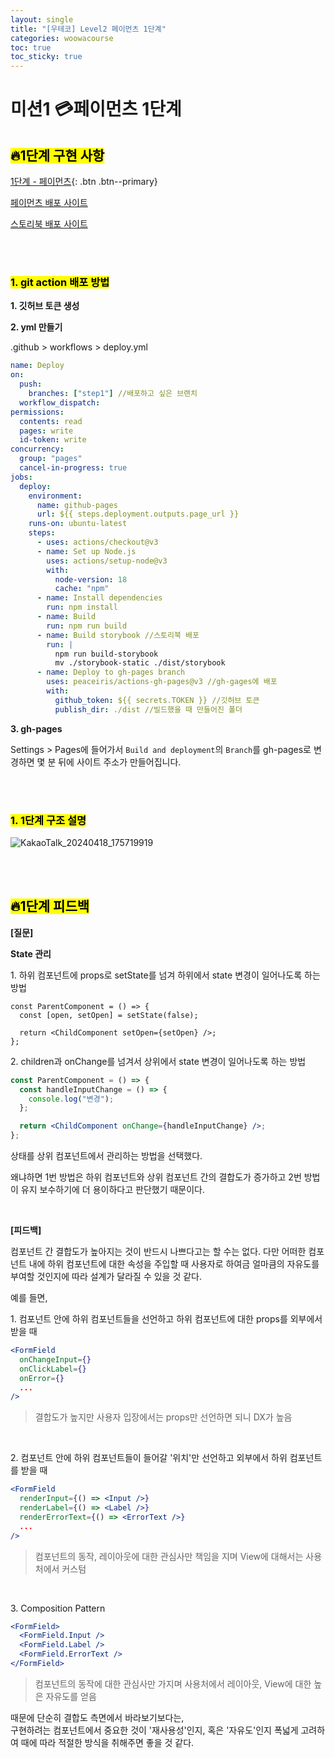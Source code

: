 ```yaml
---
layout: single
title: "[우테코] Level2 페이먼츠 1단계"
categories: woowacourse
toc: true
toc_sticky: true
---
```


# 미션1 💳페이먼츠 1단계

## <mark class="pink">🔥1단계 구현 사항</mark>

[1단계 - 페이먼츠](https://github.com/woowacourse/react-payments/pull/346){: .btn .btn--primary}

[페이먼츠 배포 사이트](https://chlwlstlf.github.io/react-payments/)

[스토리북 배포 사이트](https://chlwlstlf.github.io/react-payments/storybook/)

<br>
<br>

### <mark class="yellow">1. git action 배포 방법</mark>

**1\. 깃허브 토큰 생성**

**2\. yml 만들기**

.github > workflows > deploy.yml

```yml
name: Deploy
on:
  push:
    branches: ["step1"] //배포하고 싶은 브랜치
  workflow_dispatch:
permissions:
  contents: read
  pages: write
  id-token: write
concurrency:
  group: "pages"
  cancel-in-progress: true
jobs:
  deploy:
    environment:
      name: github-pages
      url: ${{ steps.deployment.outputs.page_url }}
    runs-on: ubuntu-latest
    steps:
      - uses: actions/checkout@v3
      - name: Set up Node.js
        uses: actions/setup-node@v3
        with:
          node-version: 18
          cache: "npm"
      - name: Install dependencies
        run: npm install
      - name: Build
        run: npm run build
      - name: Build storybook //스토리북 배포
        run: |
          npm run build-storybook
          mv ./storybook-static ./dist/storybook
      - name: Deploy to gh-pages branch
        uses: peaceiris/actions-gh-pages@v3 //gh-gages에 배포
        with:
          github_token: ${{ secrets.TOKEN }} //깃허브 토큰
          publish_dir: ./dist //빌드했을 때 만들어진 폴더
```

**3\. gh-pages**

Settings > Pages에 들어가서 `Build and deployment`의 `Branch`를 gh-pages로 변경하면 몇 분 뒤에 사이트 주소가 만들어집니다.

<br>
<br>

### <mark class="yellow">1. 1단계 구조 설명</mark>

![KakaoTalk_20240418_175719919](https://github.com/woowacourse/react-payments/assets/63334368/f4524ea7-d960-4a01-a3ef-887e75c631ec)

<br>
<br>

## <mark class="pink">🔥1단계 피드백</mark>

**[질문]**

**State 관리**

1\. 하위 컴포넌트에 props로 setState를 넘겨 하위에서 state 변경이 일어나도록 하는 방법

```tsx
const ParentComponent = () => {
  const [open, setOpen] = setState(false);

  return <ChildComponent setOpen={setOpen} />;
};
```

2\. children과 onChange를 넘겨서 상위에서 state 변경이 일어나도록 하는 방법

```jsx
const ParentComponent = () => {
  const handleInputChange = () => {
    console.log("변경");
  };

  return <ChildComponent onChange={handleInputChange} />;
};
```

상태를 상위 컴포넌트에서 관리하는 방법을 선택했다.

왜냐하면 1번 방법은 하위 컴포넌트와 상위 컴포넌트 간의 결합도가 증가하고 2번 방법이 유지 보수하기에 더 용이하다고 판단했기 때문이다.

<br>

**[피드백]**

컴포넌트 간 결합도가 높아지는 것이 반드시 나쁘다고는 할 수는 없다. 다만 어떠한 컴포넌트 내에 하위 컴포넌트에 대한 속성을 주입할 때 사용자로 하여금 얼마큼의 자유도를 부여할 것인지에 따라 설계가 달라질 수 있을 것 같다.

예를 들면,

1\. 컴포넌트 안에 하위 컴포넌트들을 선언하고 하위 컴포넌트에 대한 props를 외부에서 받을 때

```jsx
<FormField
  onChangeInput={}
  onClickLabel={}
  onError={}
  ...
/>
```

> 결합도가 높지만 사용자 입장에서는 props만 선언하면 되니 DX가 높음

<br>

2\. 컴포넌트 안에 하위 컴포넌트들이 들어갈 '위치'만 선언하고 외부에서 하위 컴포넌트를 받을 때

```jsx
<FormField
  renderInput={() => <Input />}
  renderLabel={() => <Label />}
  renderErrorText={() => <ErrorText />}
  ...
/>
```

> 컴포넌트의 동작, 레이아웃에 대한 관심사만 책임을 지며 View에 대해서는 사용처에서 커스텀

<br>

3\. Composition Pattern

```jsx
<FormField>
  <FormField.Input />
  <FormField.Label />
  <FormField.ErrorText />
</FormField>
```

> 컴포넌트의 동작에 대한 관심사만 가지며 사용처에서 레이아웃, View에 대한 높은 자유도를 얻음

때문에 단순히 결합도 측면에서 바라보기보다는,  
구현하려는 컴포넌트에서 중요한 것이 '재사용성'인지, 혹은 '자유도'인지 폭넓게 고려하여 때에 따라 적절한 방식을 취해주면 좋을 것 같다.
